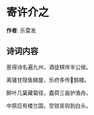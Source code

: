 # 寄许介之

**作者**: 乐雷发

## 诗词内容

惹得诗名遍九州，酒徒棋伴半公侯。

离骚甘隠鱼鳞屋，乐府多传𫛛鹊楼。

醉叶几窠藏菊径，蠹荷三亩护渔舟。

中原应有楼兰国，空锁吴钩到白头。


